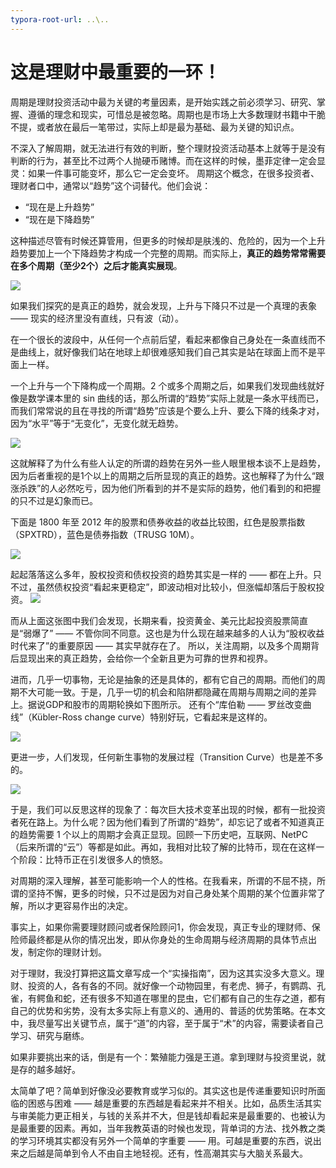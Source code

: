 ```yaml
---
typora-root-url: ..\..
---
```


# 这是理财中最重要的一环！
周期是理财投资活动中最为关键的考量因素，是开始实践之前必须学习、研究、掌握、遵循的理念和现实，可惜总是被忽略。周期也是市场上大多数理财书籍中干脆不提，或者放在最后一笔带过，实际上却是最为基础、最为关键的知识点。

不深入了解周期，就无法进行有效的判断，整个理财投资活动基本上就等于是没有判断的行为，甚至比不过两个人抛硬币赌博。而在这样的时候，墨菲定律一定会显灵：如果一件事可能变坏，那么它一定会变坏。
周期这个概念，在很多投资者、理财者口中，通常以“趋势”这个词替代。他们会说：

* “现在是上升趋势”
* “现在是下降趋势”

这种描述尽管有时候还算管用，但更多的时候却是肤浅的、危险的，因为一个上升趋势要加上一个下降趋势才构成一个完整的周期。而实际上，**真正的趋势常常需要在多个周期（至少2个）之后才能真实展现**。

![](/images/xiaolai/financial/finance1.jpg)

如果我们探究的是真正的趋势，就会发现，上升与下降只不过是一个真理的表象 —— 现实的经济里没有直线，只有波（动）。

在一个很长的波段中，从任何一个点前后望，看起来都像自己身处在一条直线而不是曲线上，就好像我们站在地球上却很难感知我们自己其实是站在球面上而不是平面上一样。

一个上升与一个下降构成一个周期。2 个或多个周期之后，如果我们发现曲线就好像是数学课本里的 sin 曲线的话，那么所谓的“趋势”实际上就是一条水平线而已，而我们常常说的且在寻找的所谓“趋势”应该是个要么上升、要么下降的线条才对，因为“水平”等于“无变化”，无变化就无趋势。

![](/images/xiaolai/financial/finance2.jpg)

这就解释了为什么有些人认定的所谓的趋势在另外一些人眼里根本谈不上是趋势，因为后者重视的是1个以上的周期之后所显现的真正的趋势。这也解释了为什么“跟涨杀跌”的人必然吃亏，因为他们所看到的并不是实际的趋势，他们看到的和把握的只不过是幻象而已。

下面是 1800 年至 2012 年的股票和债券收益的收益比较图，红色是股票指数（SPXTRD），蓝色是债券指数（TRUSG 10M）。

![](/images/xiaolai/financial/finance3.jpg)

起起落落这么多年，股权投资和债权投资的趋势其实是一样的 —— 都在上升。只不过，虽然债权投资“看起来更稳定”，即波动相对比较小，但涨幅却落后于股权投资。
![](/images/xiaolai/financial/finance4.jpg)

而从上面这张图中我们会发现，长期来看，投资黄金、美元比起投资股票简直是“弱爆了” —— 不管你同不同意。这也是为什么现在越来越多的人认为“股权收益时代来了”的重要原因 —— 其实早就存在了。
所以，关注周期，以及多个周期背后显现出来的真正趋势，会给你一个全新且更为可靠的世界和视界。

进而，几乎一切事物，无论是抽象的还是具体的，都有它自己的周期。而他们的周期不大可能一致。于是，几乎一切的机会和陷阱都隐藏在周期与周期之间的差异上。据说GDP和股市的周期轮换如下图所示。
还有个“库伯勒 —— 罗丝改变曲线”（Kübler-Ross change curve）特别好玩，它看起来是这样的。

![](/images/xiaolai/financial/finance5.jpg)

更进一步，人们发现，任何新生事物的发展过程（Transition Curve）也是差不多的。

![](/images/xiaolai/financial/finance6.jpg)

于是，我们可以反思这样的现象了：每次巨大技术变革出现的时候，都有一批投资者死在路上。为什么呢？因为他们看到了所谓的“趋势”，却忘记了或者不知道真正的趋势需要 1 个以上的周期才会真正显现。回顾一下历史吧，互联网、NetPC（后来所谓的“云”）等都是如此。再如，我相对比较了解的比特币，现在在这样一个阶段：比特币正在引发很多人的愤怒。

对周期的深入理解，甚至可能影响一个人的性格。在我看来，所谓的不屈不挠，所谓的坚持不懈，更多的时候，只不过是因为对自己身处某个周期的某个位置非常了解，所以才更容易作出的决定。

事实上，如果你需要理财顾问或者保险顾问1，你会发现，真正专业的理财师、保险师最终都是从你的情况出发，即从你身处的生命周期与经济周期的具体节点出发，制定你的理财计划。

对于理财，我没打算把这篇文章写成一个“实操指南”，因为这其实没多大意义。理财、投资的人，各有各的不同。就好像一个动物园里，有老虎、狮子，有鹦鹉、孔雀，有鳄鱼和蛇，还有很多不知道在哪里的昆虫，它们都有自己的生存之道，都有自己的优势和劣势，没有太多实际上有意义的、通用的、普适的优势策略。在本文中，我尽量写出关键节点，属于“道”的内容，至于属于“术”的内容，需要读者自己学习、研究与磨练。

如果非要挑出来的话，倒是有一个：繁殖能力强是王道。拿到理财与投资里说，就是存的越多越好。

太简单了吧？简单到好像没必要教育或学习似的。其实这也是传递重要知识时所面临的困惑与困难 —— 越是重要的东西越是看起来并不相关。比如，品质生活其实与审美能力更正相关，与钱的关系并不大，但是钱却看起来是最重要的、也被认为是最重要的因素。再如，当年我教英语的时候也发现，背单词的方法、找外教之类的学习环境其实都没有另外一个简单的字重要 —— 用。可越是重要的东西，说出来之后越是简单到令人不由自主地轻视。还有，性高潮其实与大脑关系最大。
